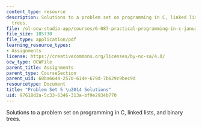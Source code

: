 ```yaml
---
content_type: resource
description: Solutions to a problem set on programming in C, linked lists, and binary
  trees.
file: /ol-ocw-studio-app/courses/6-087-practical-programming-in-c-january-iap-2010/97618d2a5c336346313abf9e2934b770_MIT6_087IAP10_assn05_sol.pdf
file_size: 185730
file_type: application/pdf
learning_resource_types:
- Assignments
license: https://creativecommons.org/licenses/by-nc-sa/4.0/
ocw_type: OCWFile
parent_title: Assignments
parent_type: CourseSection
parent_uid: 60ba6644-2570-614e-679d-7b629c9bec9d
resourcetype: Document
title: "Problem Set 5 \u2014 Solutions"
uid: 97618d2a-5c33-6346-313a-bf9e2934b770
---
```

Solutions to a problem set on programming in C, linked lists, and binary trees.